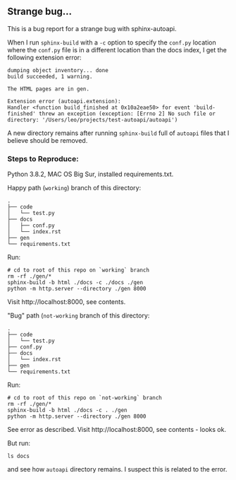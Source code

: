 ## Strange bug...

This is a bug report for a strange bug with sphinx-autoapi.

When I run `sphinx-build` with a `-c` option to specify the `conf.py` location where the `conf.py` file is in a different location than the docs index, I get the following extension error:
```
dumping object inventory... done
build succeeded, 1 warning.

The HTML pages are in gen.

Extension error (autoapi.extension):
Handler <function build_finished at 0x10a2eae50> for event 'build-finished' threw an exception (exception: [Errno 2] No such file or directory: '/Users/leo/projects/test-autoapi/autoapi')
```

A new directory remains after running `sphinx-build` full of `autoapi` files that I believe should be removed.

### Steps to Reproduce:
Python 3.8.2, MAC OS Big Sur, installed requirements.txt.

Happy path (`working`) branch of this directory:
```
.
├── code
│   └── test.py
├── docs
│   ├── conf.py
│   └── index.rst
├── gen
└── requirements.txt
```
Run:
```
# cd to root of this repo on `working` branch
rm -rf ./gen/*
sphinx-build -b html ./docs -c ./docs ./gen
python -m http.server --directory ./gen 8000
```

Visit http://localhost:8000, see contents.

"Bug" path (`not-working` branch of this directory:
```
.
├── code
│   └── test.py
├── conf.py
├── docs
│   └── index.rst
├── gen
└── requirements.txt
```
Run:
```
# cd to root of this repo on `not-working` branch
rm -rf ./gen/*
sphinx-build -b html ./docs -c . ./gen
python -m http.server --directory ./gen 8000
```

See error as described. Visit http://localhost:8000, see contents - looks ok.

But run:
```
ls docs
```

and see how `autoapi` directory remains. I suspect this is related to the error.

